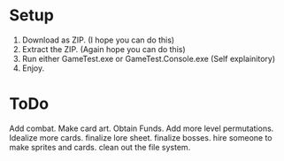 # Setup
1. Download as ZIP. (I hope you can do this)
2. Extract the ZIP. (Again hope you can do this)
3. Run either GameTest.exe or GameTest.Console.exe (Self explainitory)
4. Enjoy.
   
# ToDo
Add combat.
Make card art.
Obtain Funds.
Add more level permutations.
Idealize more cards.
finalize lore sheet.
finalize bosses.
hire someone to make sprites and cards.
clean out the file system.
